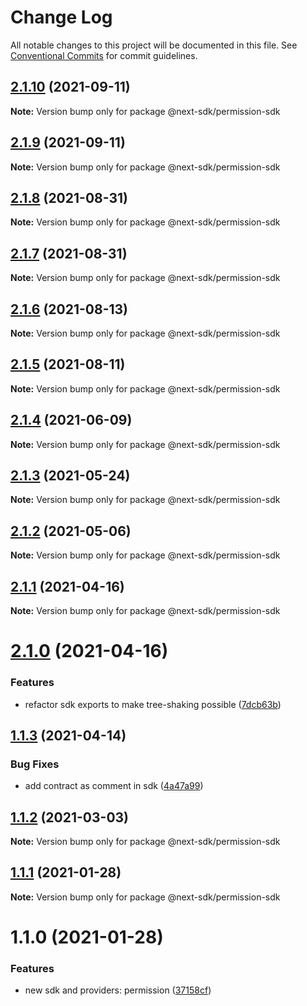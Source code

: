 # Change Log

All notable changes to this project will be documented in this file.
See [Conventional Commits](https://conventionalcommits.org) for commit guidelines.

## [2.1.10](https://github.com/easyops-cn/next-providers/compare/@next-sdk/permission-sdk@2.1.9...@next-sdk/permission-sdk@2.1.10) (2021-09-11)

**Note:** Version bump only for package @next-sdk/permission-sdk

## [2.1.9](https://github.com/easyops-cn/next-providers/compare/@next-sdk/permission-sdk@2.1.8...@next-sdk/permission-sdk@2.1.9) (2021-09-11)

**Note:** Version bump only for package @next-sdk/permission-sdk

## [2.1.8](https://github.com/easyops-cn/next-providers/compare/@next-sdk/permission-sdk@2.1.7...@next-sdk/permission-sdk@2.1.8) (2021-08-31)

**Note:** Version bump only for package @next-sdk/permission-sdk

## [2.1.7](https://github.com/easyops-cn/next-providers/compare/@next-sdk/permission-sdk@2.1.6...@next-sdk/permission-sdk@2.1.7) (2021-08-31)

**Note:** Version bump only for package @next-sdk/permission-sdk

## [2.1.6](https://github.com/easyops-cn/next-providers/compare/@next-sdk/permission-sdk@2.1.5...@next-sdk/permission-sdk@2.1.6) (2021-08-13)

**Note:** Version bump only for package @next-sdk/permission-sdk

## [2.1.5](https://github.com/easyops-cn/next-providers/compare/@next-sdk/permission-sdk@2.1.4...@next-sdk/permission-sdk@2.1.5) (2021-08-11)

**Note:** Version bump only for package @next-sdk/permission-sdk

## [2.1.4](https://github.com/easyops-cn/next-providers/compare/@next-sdk/permission-sdk@2.1.3...@next-sdk/permission-sdk@2.1.4) (2021-06-09)

**Note:** Version bump only for package @next-sdk/permission-sdk

## [2.1.3](https://github.com/easyops-cn/next-providers/compare/@next-sdk/permission-sdk@2.1.2...@next-sdk/permission-sdk@2.1.3) (2021-05-24)

**Note:** Version bump only for package @next-sdk/permission-sdk

## [2.1.2](https://github.com/easyops-cn/next-providers/compare/@next-sdk/permission-sdk@2.1.1...@next-sdk/permission-sdk@2.1.2) (2021-05-06)

**Note:** Version bump only for package @next-sdk/permission-sdk

## [2.1.1](https://github.com/easyops-cn/next-providers/compare/@next-sdk/permission-sdk@2.1.0...@next-sdk/permission-sdk@2.1.1) (2021-04-16)

**Note:** Version bump only for package @next-sdk/permission-sdk

# [2.1.0](https://github.com/easyops-cn/next-providers/compare/@next-sdk/permission-sdk@1.1.3...@next-sdk/permission-sdk@2.1.0) (2021-04-16)

### Features

- refactor sdk exports to make tree-shaking possible ([7dcb63b](https://github.com/easyops-cn/next-providers/commit/7dcb63bad6a7e6357c1c14ce9cf3ff9152c0c632))

## [1.1.3](https://github.com/easyops-cn/next-providers/compare/@next-sdk/permission-sdk@1.1.2...@next-sdk/permission-sdk@1.1.3) (2021-04-14)

### Bug Fixes

- add contract as comment in sdk ([4a47a99](https://github.com/easyops-cn/next-providers/commit/4a47a99b3ed7f3a366ba64121b71d9f27d07148d))

## [1.1.2](https://github.com/easyops-cn/next-providers/compare/@next-sdk/permission-sdk@1.1.1...@next-sdk/permission-sdk@1.1.2) (2021-03-03)

**Note:** Version bump only for package @next-sdk/permission-sdk

## [1.1.1](https://github.com/easyops-cn/next-providers/compare/@next-sdk/permission-sdk@1.1.0...@next-sdk/permission-sdk@1.1.1) (2021-01-28)

**Note:** Version bump only for package @next-sdk/permission-sdk

# 1.1.0 (2021-01-28)

### Features

- new sdk and providers: permission ([37158cf](https://github.com/easyops-cn/next-providers/commit/37158cff2ea9aadf4138bf8f2b4c4310c24d2aff))
